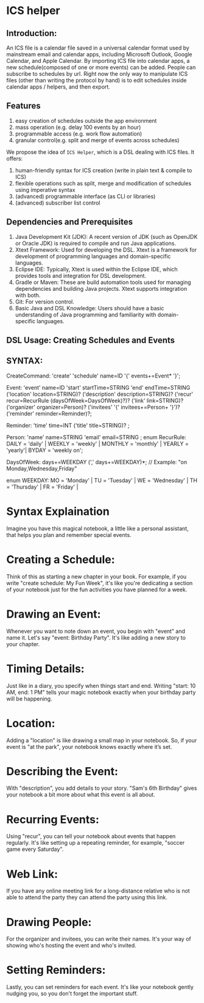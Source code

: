 # ICS helper 

## Introduction:
An ICS file is a calendar file saved in a universal calendar format used by mainstream email and calendar apps, including Microsoft Outlook, Google Calendar, and Apple Calendar. By importing ICS file into calendar apps, a new schedule(composed of one or more events) can be added. People can subscribe to schedules by url. Right now the only way to manipulate ICS files (other than writing the protocol by hand) is to edit schedules inside calendar apps / helpers, and then export.

## Features
1) easy creation of schedules outside the app environment
2) mass operation (e.g. delay 100 events by an hour) 
3) programmable access (e.g. work flow automation)
4) granular control(e.g. split and merge of events across schedules)

We propose the idea of `ICS Helper`, which is a DSL dealing with ICS files. It offers:

1) human-friendly syntax for ICS creation (write in plain text & compile to ICS)
2) flexible operations such as split, merge and modification of schedules using imperative syntax
3) (advanced) programmable interface (as CLI or libraries) 
4) (advanced) subscriber list control

## Dependencies and Prerequisites

1) Java Development Kit (JDK): A recent version of JDK (such as OpenJDK or Oracle JDK) is required to compile and run Java applications.
2) Xtext Framework: Used for developing the DSL. Xtext is a framework for development of programming languages and domain-specific languages.
3) Eclipse IDE: Typically, Xtext is used within the Eclipse IDE, which provides tools and integration for DSL development.
4) Gradle or Maven: These are build automation tools used for managing dependencies and building Java projects. Xtext supports integration with both.
5) Git: For version control.
6) Basic Java and DSL Knowledge: Users should have a basic understanding of Java programming and familiarity with domain-specific languages.

## DSL Usage: Creating Schedules and Events

## SYNTAX:
CreateCommand:
    'create' 'schedule' name=ID '{'
        events+=Event*
    '}';

Event:
    'event' name=ID 
    'start' startTime=STRING 
    'end' endTime=STRING 
    ('location' location=STRING)?
    ('description' description=STRING)?
    ('recur' recur=RecurRule (daysOfWeek=DaysOfWeek)?)?
    ('link' link=STRING)?
    ('organizer' organizer=Person)?
    ('invitees' '{' invitees+=Person+ '}')?
    ('reminder' reminder=Reminder)?;

Reminder:
	'time' time=INT
	('title' title=STRING)?
;

Person:
	'name' name=STRING
	'email' email=STRING
;
enum RecurRule:
    DAILY = 'daily' |
    WEEKLY = 'weekly' |
    MONTHLY = 'monthly' |
    YEARLY = 'yearly'|
    BYDAY = 'weekly on';

DaysOfWeek: days+=WEEKDAY (',' days+=WEEKDAY)*; // Example: "on Monday,Wednesday,Friday"

enum WEEKDAY:
	MO = 'Monday' |
	TU = 'Tuesday' |
	WE = 'Wednesday' |
	TH = 'Thursday' |
	FR = 'Friday' |

# Syntax Explaination

Imagine you have this magical notebook, a little like a personal assistant, that helps you plan and remember special events.

# Creating a Schedule:
Think of this as starting a new chapter in your book. For example, if you write "create schedule: My Fun Week", it's like you're dedicating a section of your notebook just for the fun activities you have planned for a week.

# Drawing an Event: 
Whenever you want to note down an event, you begin with "event" and name it. Let's say "event: Birthday Party". It's like adding a new story to your chapter.

# Timing Details: 
Just like in a diary, you specify when things start and end. Writing "start: 10 AM, end: 1 PM" tells your magic notebook exactly when your birthday party will be happening.

# Location: 
Adding a "location" is like drawing a small map in your notebook. So, if your event is "at the park", your notebook knows exactly where it’s set.

# Describing the Event: 
With "description", you add details to your story. "Sam's 6th Birthday" gives your notebook a bit more about what this event is all about.

# Recurring Events: 
Using "recur", you can tell your notebook about events that happen regularly. It's like setting up a repeating reminder, for example, "soccer game every Saturday".

# Web Link: 
If you have any online meeting link for a long-distance relative who is not able to attend the party they can attend the party using this link.

# Drawing People:
For the organizer and invitees, you can write their names. It's your way of showing who's hosting the event and who's invited.

# Setting Reminders:
Lastly, you can set reminders for each event. It's like your notebook gently nudging you, so you don't forget the important stuff.
















